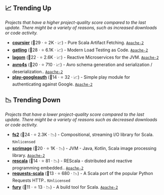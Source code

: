 ## 📈 Trending Up

_Projects that have a higher project-quality score compared to the last update. There might be a variety of reasons, such as increased downloads or code activity._

- <b><a href="https://github.com/coursier/coursier">coursier</a></b> (🥇29 ·  ⭐ 2K · 📈) - Pure Scala Artifact Fetching. <code><a href="http://bit.ly/3nYMfla">Apache-2</a></code> <code><img src="https://www.scala-js.org/assets/img/scala-js-logo.svg" style="display:inline;" width="13" height="13"></code>
- <b><a href="https://github.com/gatling/gatling">gatling</a></b> (🥇28 ·  ⭐ 6.1K · 📈) - Modern Load Testing as Code. <code><a href="http://bit.ly/3nYMfla">Apache-2</a></code>
- <b><a href="https://github.com/lagom/lagom">lagom</a></b> (🥈22 ·  ⭐ 2.6K · 📈) - Reactive Microservices for the JVM. <code><a href="http://bit.ly/3nYMfla">Apache-2</a></code>
- <b><a href="https://github.com/sksamuel/avro4s">avro4s</a></b> (🥈20 ·  ⭐ 710 · 📈) - Avro schema generation and serialization / deserialization.. <code><a href="http://bit.ly/3nYMfla">Apache-2</a></code> <code><img src="https://scalac.io/wp-content/uploads/2021/02/image-125-1.svg" style="display:inline;" width="13" height="13"></code>
- <b><a href="https://github.com/guardian/play-googleauth">play-googleauth</a></b> (🥉14 ·  ⭐ 32 · 📈) - Simple play module for authenticating against Google. <code><a href="http://bit.ly/3nYMfla">Apache-2</a></code>

## 📉 Trending Down

_Projects that have a lower project-quality score compared to the last update. There might be a variety of reasons such as decreased downloads or code activity._

- <b><a href="https://github.com/typelevel/fs2">fs2</a></b> (🥇24 ·  ⭐ 2.3K · 📉) - Compositional, streaming I/O library for Scala. <code>❗Unlicensed</code> <code><img src="https://scalac.io/wp-content/uploads/2021/02/image-125-1.svg" style="display:inline;" width="13" height="13"></code> <code><img src="https://www.scala-js.org/assets/img/scala-js-logo.svg" style="display:inline;" width="13" height="13"></code>
- <b><a href="https://github.com/sksamuel/scrimage">scrimage</a></b> (🥇20 ·  ⭐ 1K · 📉) - JVM - Java, Kotlin, Scala image processing library. <code><a href="http://bit.ly/3nYMfla">Apache-2</a></code>
- <b><a href="https://github.com/rescala-lang/REScala">rescala</a></b> (🥈14 ·  ⭐ 81 · 📉) - REScala - distributed and reactive programming embedded.. <code><a href="http://bit.ly/3nYMfla">Apache-2</a></code> <code><img src="https://scalac.io/wp-content/uploads/2021/02/image-125-1.svg" style="display:inline;" width="13" height="13"></code> <code><img src="https://www.scala-js.org/assets/img/scala-js-logo.svg" style="display:inline;" width="13" height="13"></code>
- <b><a href="https://github.com/com-lihaoyi/requests-scala">requests-scala</a></b> (🥉13 ·  ⭐ 680 · 📉) - A Scala port of the popular Python Requests HTTP.. <code>❗Unlicensed</code> <code><img src="https://scalac.io/wp-content/uploads/2021/02/image-125-1.svg" style="display:inline;" width="13" height="13"></code>
- <b><a href="https://github.com/propensive/fury">fury</a></b> (🥉11 ·  ⭐ 13 · 📉) - A build tool for Scala. <code><a href="http://bit.ly/3nYMfla">Apache-2</a></code>


